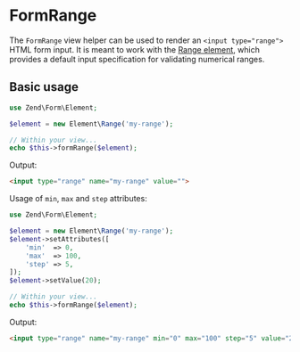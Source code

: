 # FormRange

The `FormRange` view helper can be used to render an `<input type="range">` HTML
form input. It is meant to work with the [Range element](../element/range.md),
which provides a default input specification for validating numerical ranges.

## Basic usage

```php
use Zend\Form\Element;

$element = new Element\Range('my-range');

// Within your view...
echo $this->formRange($element);
```

Output:

```html
<input type="range" name="my-range" value="">
```

Usage of `min`, `max` and `step` attributes:

```php
use Zend\Form\Element;

$element = new Element\Range('my-range');
$element->setAttributes([
    'min'  => 0,
    'max'  => 100,
    'step' => 5,
]);
$element->setValue(20);

// Within your view...
echo $this->formRange($element);
```

Output:

```html
<input type="range" name="my-range" min="0" max="100" step="5" value="20">
```
